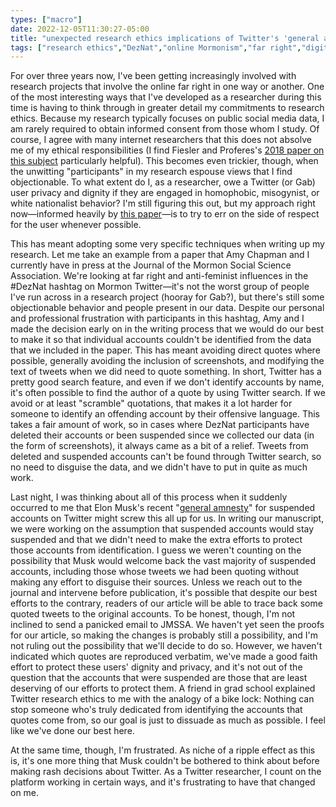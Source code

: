 ```yaml
---
types: ["macro"]
date: 2022-12-05T11:30:27-05:00
title: "unexpected research ethics implications of Twitter's 'general amnesty' for suspended accounts"
tags: ["research ethics","DezNat","online Mormonism","far right","digital traces research","digital methods","JMSSA","MSSA","Twitter","Elon Musk"]
---
```

For over three years now, I've been getting increasingly involved with research projects that involve the online far right in one way or another. One of the most interesting ways that I've developed as a researcher during this time is having to think through in greater detail my commitments to research ethics. Because my research typically focuses on public social media data, I am rarely required to obtain informed consent from those whom I study. Of course, I agree with many internet researchers that this does not absolve me of my ethical responsibilities (I find Fiesler and Proferes's [2018 paper on this subject](https://journals.sagepub.com/doi/full/10.1177/2056305118763366) particularly helpful). This becomes even trickier, though, when the unwitting "participants" in my research espouse views that I find objectionable. To what extent do I, as a researcher, owe a Twitter (or Gab) user privacy and dignity if they are engaged in homophobic, misogynist, or white nationalist behavior? I'm still figuring this out, but my approach right now—informed heavily by [this paper](https://www.digitalstudies.org/article/id/7331/)—is to try to err on the side of respect for the user whenever possible.

This has meant adopting some very specific techniques when writing up my research. Let me take an example from a paper that Amy Chapman and I currently have in press at the Journal of the Mormon Social Science Association. We're looking at far right and anti-feminist influences in the #DezNat hashtag on Mormon Twitter—it's not the worst group of people I've run across in a research project (hooray for Gab?), but there's still some objectionable behavior and people present in our data. Despite our personal and professional frustration with participants in this hashtag, Amy and I made the decision early on in the writing process that we would do our best to make it so that individual accounts couldn't be identified from the data that we included in the paper. This has meant avoiding direct quotes where possible, generally avoiding the inclusion of screenshots, and modifying the text of tweets when we did need to quote something. In short, Twitter has a pretty good search feature, and even if we don't identify accounts by name, it's often possible to find the author of a quote by using Twitter search. If we avoid or at least "scramble" quotations, that makes it a lot harder for someone to identify an offending account by their offensive language. This takes a fair amount of work, so in cases where DezNat participants have deleted their accounts or been suspended since we collected our data (in the form of screenshots), it always came as a bit of a relief. Tweets from deleted and suspended accounts can't be found through Twitter search, so no need to disguise the data, and we didn't have to put in quite as much work. 

Last night, I was thinking about all of this process when it suddenly occurred to me that Elon Musk's recent "[general amnesty](https://www.theverge.com/2022/11/24/23476655/elon-musk-general-amnesty-mass-unban-twitter)" for suspended accounts on Twitter might screw this all up for us. In writing our manuscript, we were working on the assumption that suspended accounts would stay suspended and that we didn't need to make the extra efforts to protect those accounts from identification. I guess we weren't counting on the possibility that Musk would welcome back the vast majority of suspended accounts, including those whose tweets we had been quoting without making any effort to disguise their sources. Unless we reach out to the journal and intervene before publication, it's possible that despite our best efforts to the contrary, readers of our article will be able to trace back some quoted tweets to the original accounts. To be honest, though, I'm not inclined to send a panicked email to JMSSA. We haven't yet seen the proofs for our article, so making the changes is probably still a possibility, and I'm not ruling out the possibility that we'll decide to do so. However, we haven't indicated which quotes are reproduced verbatim, we've made a good faith effort to protect these users' dignity and privacy, and it's not out of the question that the accounts that were suspended are those that are least deserving of our efforts to protect them. A friend in grad school explained Twitter research ethics to me with the analogy of a bike lock: Nothing can stop someone who's truly dedicated from identifying the accounts that quotes come from, so our goal is just to dissuade as much as possible. I feel like we've done our best here.

At the same time, though, I'm frustrated. As niche of a ripple effect as this is, it's one more thing that Musk couldn't be bothered to think about before making rash decisions about Twitter. As a Twitter researcher, I count on the platform working in certain ways, and it's frustrating to have that changed on me.
